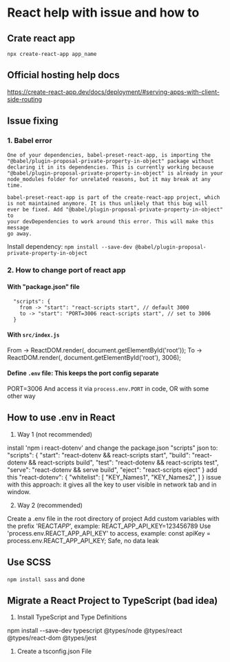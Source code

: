# React help with issue and how to

## Crate react app

`npx create-react-app app_name`

## Official hosting help docs

<https://create-react-app.dev/docs/deployment/#serving-apps-with-client-side-routing>

## Issue fixing

### 1. Babel error

    One of your dependencies, babel-preset-react-app, is importing the
    "@babel/plugin-proposal-private-property-in-object" package without
    declaring it in its dependencies. This is currently working because
    "@babel/plugin-proposal-private-property-in-object" is already in your
    node_modules folder for unrelated reasons, but it may break at any time.

    babel-preset-react-app is part of the create-react-app project, which
    is not maintained anymore. It is thus unlikely that this bug will
    ever be fixed. Add "@babel/plugin-proposal-private-property-in-object" to
    your devDependencies to work around this error. This will make this message
    go away.

Install dependency: `npm install --save-dev @babel/plugin-proposal-private-property-in-object`

### 2. How to change port of react app

#### With "package.json" file

```text
  "scripts": {
    from -> "start": "react-scripts start", // default 3000
    to -> "start": "PORT=3006 react-scripts start", // set to 3006
  }
```

#### With `src/index.js`

From -> ReactDOM.render(<App />, document.getElementById('root'));
To -> ReactDOM.render(<App />, document.getElementById('root'), 3006);

#### Define `.env` file: This keeps the port config separate

PORT=3006
And access it via `process.env.PORT` in code, OR with some other way

## How to use .env in React

1. Way 1 (not recommended)

install 'npm i react-dotenv' and change the package.json "scripts" json to:
"scripts": {
"start": "react-dotenv && react-scripts start",
"build": "react-dotenv && react-scripts build",
"test": "react-dotenv && react-scripts test",
"serve": "react-dotenv && serve build",
"eject": "react-scripts eject"
}
add this
"react-dotenv": {
"whitelist": [
"KEY_Names1",
"KEY_Names2",
]
}
issue with this approach: it gives all the key to user visible in network tab and in window.

2. Way 2 (recommended)

Create a .env file in the root directory of project
Add custom variables with the prefix 'REACT*APP*', example: REACT_APP_API_KEY=123456789
Use 'process.env.REACT_APP_API_KEY' to access, example: const apiKey = process.env.REACT_APP_API_KEY;
Safe, no data leak

## Use SCSS

`npm install sass` and done

## Migrate a React Project to TypeScript (bad idea)

1. Install TypeScript and Type Definitions

npm install --save-dev typescript @types/node @types/react @types/react-dom @types/jest

1. Create a tsconfig.json File
